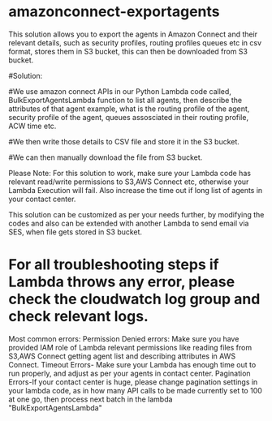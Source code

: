 # amazonconnect-exportagents
This solution allows you to export the agents in Amazon Connect and their relevant details, such as security profiles, routing profiles queues etc in csv format, stores them in S3 bucket, this can then be downloaded from S3 bucket. 

#Solution:

#We use amazon connect APIs in our Python Lambda code called, BulkExportAgentsLambda function to list all agents, then describe the attributes of that agent example, what is the routing profile of the agent, security profile of the agent, queues assosciated in their routing profile, ACW time etc.

#We then write those details to CSV file and store it in the S3 bucket.

#We can then manually download the file from S3 bucket.

Please Note: For this solution to work, make sure your Lambda code has relevant read/write permissions to S3,AWS Connect etc, otherwise your Lambda Execution will fail. Also increase the time out if long list of agents in your contact center. 

This solution can be customized as per your needs further, by modifying the codes and also can be extended with another Lambda to send email via SES, when file gets stored in S3 bucket.

# For all troubleshooting steps if Lambda throws any error, please check the cloudwatch log group and check relevant logs.
Most common errors:
Permission Denied errors: Make sure you have provided IAM role of Lambda relevant permissions like reading files from S3,AWS Connect getting agent list and describing attributes in AWS Connect.
Timeout Errors- Make sure your Lambda has enough time out to run properly, and adjust as per your agents in contact center.
Pagination Errors-If your contact center is huge, please change pagination settings in your lambda code, as in how many API calls to be made currently set to 100 at one go, then process next batch in the lambda "BulkExportAgentsLambda"
